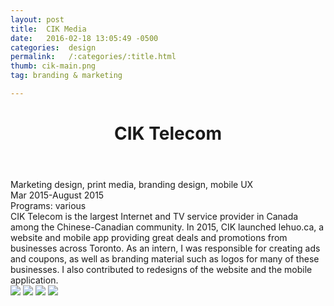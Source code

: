 ```yaml
---
layout: post
title:  CIK Media
date:   2016-02-18 13:05:49 -0500
categories:  design
permalink:   /:categories/:title.html
thumb: cik-main.png
tag: branding & marketing

---
```


<div class="description">
	<header class="post-header">
    <h1 class="post-title" itemprop="name headline">CIK Telecom</h1>
  </header>
	<div class="details">
		Marketing design, print media, branding design, mobile UX
		<br>
		Mar 2015-August 2015
		<br>
		Programs: various
		<br>
	</div>
CIK Telecom is the largest Internet and TV service provider in Canada among the Chinese-Canadian community. In 2015, CIK launched lehuo.ca, a website and mobile app providing great deals and promotions from businesses across Toronto. As an intern, I was responsible for creating ads and coupons, as well as branding material such as logos for many of these businesses. I also contributed to redesigns of the website and the mobile application.
</div>
<div class="images">
	<img src="http://orig09.deviantart.net/2ad0/f/2015/202/2/5/1_by_eexie-d92a01v.png">
	<img src="http://orig00.deviantart.net/7810/f/2015/202/d/6/2_by_eexie-d929zy1.jpg">
	<img src="http://orig06.deviantart.net/2c99/f/2015/202/4/c/3_by_eexie-d929zgi.png">
	<img src="http://orig06.deviantart.net/5bda/f/2015/202/9/2/4_by_eexie-d929zea.png">
</div>
<!-- {% highlight ruby %}
def print_hi(name)
  puts "Hi, #{name}"
end
print_hi('Tom')
#=> prints 'Hi, Tom' to STDOUT.
{% endhighlight %} -->



[science-expo]: http://science-expo.org/
